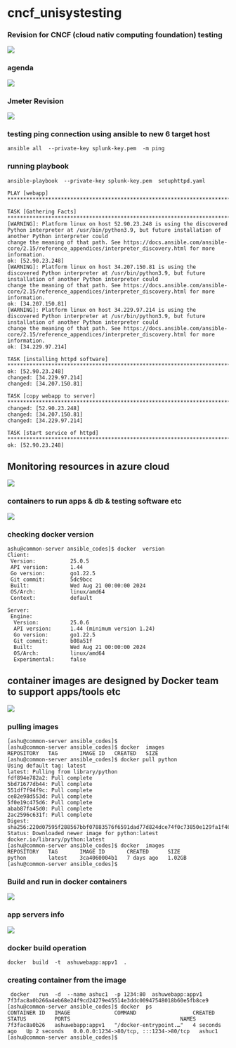 # cncf_unisystesting

### Revision for CNCF (cloud nativ computing foundation) testing 

<img src="cncf1.png">

### agenda 

<img src="ag.png">

### Jmeter Revision 

<img src="jm2.png">

### testing ping connection using ansible to new 6 target host

```
ansible all  --private-key splunk-key.pem  -m ping 

```

### running playbook 

```
ansible-playbook  --private-key splunk-key.pem  setuphttpd.yaml 

PLAY [webapp] ******************************************************************************************************************************************************************

TASK [Gathering Facts] *********************************************************************************************************************************************************
[WARNING]: Platform linux on host 52.90.23.248 is using the discovered Python interpreter at /usr/bin/python3.9, but future installation of another Python interpreter could
change the meaning of that path. See https://docs.ansible.com/ansible-core/2.15/reference_appendices/interpreter_discovery.html for more information.
ok: [52.90.23.248]
[WARNING]: Platform linux on host 34.207.150.81 is using the discovered Python interpreter at /usr/bin/python3.9, but future installation of another Python interpreter could
change the meaning of that path. See https://docs.ansible.com/ansible-core/2.15/reference_appendices/interpreter_discovery.html for more information.
ok: [34.207.150.81]
[WARNING]: Platform linux on host 34.229.97.214 is using the discovered Python interpreter at /usr/bin/python3.9, but future installation of another Python interpreter could
change the meaning of that path. See https://docs.ansible.com/ansible-core/2.15/reference_appendices/interpreter_discovery.html for more information.
ok: [34.229.97.214]

TASK [installing httpd software] ***********************************************************************************************************************************************
ok: [52.90.23.248]
changed: [34.229.97.214]
changed: [34.207.150.81]

TASK [copy webapp to server] ***************************************************************************************************************************************************
changed: [52.90.23.248]
changed: [34.207.150.81]
changed: [34.229.97.214]

TASK [start service of httpd] **************************************************************************************************************************************************
ok: [52.90.23.248]

```

## Monitoring resources in azure cloud 

<img src="azmon.png">

### containers to run apps & db & testing software etc 

<img src="cont1.png">

### checking docker version 

```
ashu@common-server ansible_codes]$ docker  version 
Client:
 Version:           25.0.5
 API version:       1.44
 Go version:        go1.22.5
 Git commit:        5dc9bcc
 Built:             Wed Aug 21 00:00:00 2024
 OS/Arch:           linux/amd64
 Context:           default

Server:
 Engine:
  Version:          25.0.6
  API version:      1.44 (minimum version 1.24)
  Go version:       go1.22.5
  Git commit:       b08a51f
  Built:            Wed Aug 21 00:00:00 2024
  OS/Arch:          linux/amd64
  Experimental:     false
```

## container images are designed by Docker team to support apps/tools etc

<img src="img1.png">

### pulling images

```
[ashu@common-server ansible_codes]$ 
[ashu@common-server ansible_codes]$ docker  images
REPOSITORY   TAG       IMAGE ID   CREATED   SIZE
[ashu@common-server ansible_codes]$ docker pull python
Using default tag: latest
latest: Pulling from library/python
fdf894e782a2: Pull complete 
5bd71677db44: Pull complete 
551df7f94f9c: Pull complete 
ce82e98d553d: Pull complete 
5f0e19c475d6: Pull complete 
abab87fa45d0: Pull complete 
2ac2596c631f: Pull complete 
Digest: sha256:220d07595f288567bbf07883576f6591dad77d824dce74f0c73850e129fa1f46
Status: Downloaded newer image for python:latest
docker.io/library/python:latest
[ashu@common-server ansible_codes]$ docker  images
REPOSITORY   TAG       IMAGE ID       CREATED      SIZE
python       latest    3ca4060004b1   7 days ago   1.02GB
[ashu@common-server ansible_codes]$ 

```

### Build and run in docker containers 

<img src="br.png">

### app servers info 

<img src="app1.png">

### docker build operation 

```
docker  build  -t  ashuwebapp:appv1  . 

```
### creating container from the image

```
 docker   run  -d  --name ashuc1  -p 1234:80  ashuwebapp:appv1 
7f3fac8a0b266a4eb68e24f9cd24279e45514e3ddc00947548018b60e5fb8ce9
[ashu@common-server ansible_codes]$ docker  ps
CONTAINER ID   IMAGE              COMMAND                  CREATED         STATUS         PORTS                                   NAMES
7f3fac8a0b26   ashuwebapp:appv1   "/docker-entrypoint.…"   4 seconds ago   Up 2 seconds   0.0.0.0:1234->80/tcp, :::1234->80/tcp   ashuc1
[ashu@common-server ansible_codes]$ 

```
